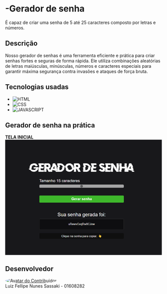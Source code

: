 ﻿# -Gerador de senha
É capaz de criar uma senha de 5 até 25 caracteres composto por letras e números.

## Descrição
Nosso gerador de senhas é uma ferramenta eficiente e prática para criar senhas fortes e seguras de forma rápida. Ele utiliza combinações aleatórias de letras maiúsculas, minúsculas, números e caracteres especiais para garantir máxima segurança contra invasões e ataques de força bruta.


## Tecnologias usadas

* ![HTML](https://img.shields.io/badge/HTML5-E34F26?style=for-the-badge&logo=html5&logoColor=white)  
* ![CSS](https://img.shields.io/badge/CSS3-1572B6?style=for-the-badge&logo=css3&logoColor=white)  
* ![JAVASCRIPT](https://shields.io/badge/JavaScript-F7DF1E?logo=JavaScript&logoColor=000&style=flat-square)  


 ## Gerador de senha na prática

<B>TELA INICIAL</B><br>
<img src="images/gerador-senha.png" alt="tela inicial">


## Desenvolvedor

<a href="https://github.com/Luiz-sassaki"/>
<img src="https://avatars.githubusercontent.com/u/146211106?v=4" width="80px;" style="border-radius: 50%;" alt="Avatar do Contribuidor"/>
</a>

<div> 
Luiz Fellipe Nunes Sassaki - 01608282 <br>
 
</div>

